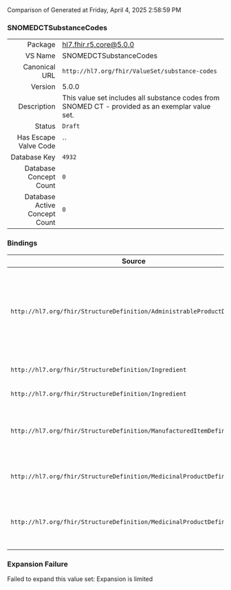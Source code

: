 Comparison of 
Generated at Friday, April 4, 2025 2:58:59 PM

### SNOMEDCTSubstanceCodes

|      |     |
| ---: | --- |
| Package | hl7.fhir.r5.core@5.0.0 |
| VS Name | SNOMEDCTSubstanceCodes |
| Canonical URL | `http://hl7.org/fhir/ValueSet/substance-codes` |
| Version | 5.0.0 |
| Description | This value set includes all substance codes from SNOMED CT - provided as an exemplar value set. |
| Status | `Draft` |
| Has Escape Valve Code | `` |
| Database Key | `4932` |
| Database Concept Count | `0` |
| Database Active Concept Count | `0` |
### Bindings

| Source | Element | Binding | Strength | Element Short |
| ------ | ------- | ------- | -------- | ------------- |
| `http://hl7.org/fhir/StructureDefinition/AdministrableProductDefinition` | `AdministrableProductDefinition.ingredient` | `http://hl7.org/fhir/ValueSet/substance-codes` | `Example` | The ingredients of this administrable medicinal product. This is only needed if the ingredients are not specified either using ManufacturedItemDefiniton, or using by incoming references from the Ingredient resource |
| `http://hl7.org/fhir/StructureDefinition/Ingredient` | `Ingredient.substance.code` | `http://hl7.org/fhir/ValueSet/substance-codes` | `Example` | A code or full resource that represents the ingredient substance |
| `http://hl7.org/fhir/StructureDefinition/Ingredient` | `Ingredient.substance.strength.referenceStrength.substance` | `http://hl7.org/fhir/ValueSet/substance-codes` | `Example` | Relevant reference substance |
| `http://hl7.org/fhir/StructureDefinition/ManufacturedItemDefinition` | `ManufacturedItemDefinition.ingredient` | `http://hl7.org/fhir/ValueSet/substance-codes` | `Example` | The ingredients of this manufactured item. Only needed if these are not specified by incoming references from the Ingredient resource |
| `http://hl7.org/fhir/StructureDefinition/MedicinalProductDefinition` | `MedicinalProductDefinition.ingredient` | `http://hl7.org/fhir/ValueSet/substance-codes` | `Example` | The ingredients of this medicinal product - when not detailed in other resources |
| `http://hl7.org/fhir/StructureDefinition/MedicinalProductDefinition` | `MedicinalProductDefinition.impurity` | `http://hl7.org/fhir/ValueSet/substance-codes` | `Example` | Any component of the drug product which is not the chemical entity defined as the drug substance, or an excipient in the drug product |

### Expansion Failure

Failed to expand this value set: Expansion is limited
